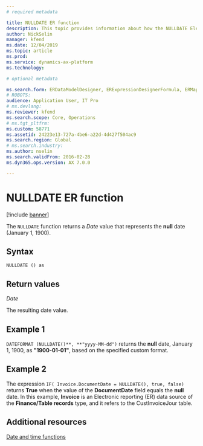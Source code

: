 ```yaml
---
# required metadata

title: NULLDATE ER function
description: This topic provides information about how the NULLDATE Electronic reporting (ER) function is used.
author: NickSelin
manager: kfend
ms.date: 12/04/2019
ms.topic: article
ms.prod: 
ms.service: dynamics-ax-platform
ms.technology: 

# optional metadata

ms.search.form: ERDataModelDesigner, ERExpressionDesignerFormula, ERMappedFormatDesigner, ERModelMappingDesigner
# ROBOTS: 
audience: Application User, IT Pro
# ms.devlang: 
ms.reviewer: kfend
ms.search.scope: Core, Operations
# ms.tgt_pltfrm: 
ms.custom: 58771
ms.assetid: 24223e13-727a-4be6-a22d-4d427f504ac9
ms.search.region: Global
# ms.search.industry: 
ms.author: nselin
ms.search.validFrom: 2016-02-28
ms.dyn365.ops.version: AX 7.0.0

---
```


# <a name="NULLDATE">NULLDATE ER function</a>

[!include [banner](../includes/banner.md)]

The `NULLDATE` function returns a *Date* value that represents the **null** date (January 1, 1900).

## Syntax

```
NULLDATE () as 
```

## Return values

*Date*

The resulting date value.

## Example 1

`DATEFORMAT (NULLDATE()**, **"yyyy-MM-dd")` returns the **null** date, January 1, 1900, as **"1900-01-01"**, based on the specified custom format.

## Example 2

The expression `IF( Invoice.DocumentDate = NULLDATE(), true, false)` returns **True** when the value of the **DocumentDate** field equals the **null** date. In this example, **Invoice** is an Electronic reporting (ER) data source of the **Finance/Table records** type, and it refers to the CustInvoiceJour table.

## Additional resources

[Date and time functions](er-functions-category-datetime.md)
